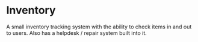 # Inventory
A small inventory tracking system with the ability to check items in and out to users. Also has a helpdesk / repair system built into it.
